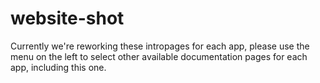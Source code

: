 # website-shot

Currently we're reworking these intropages for each app, please use the menu on the left to select other available documentation pages for each app, including this one.
